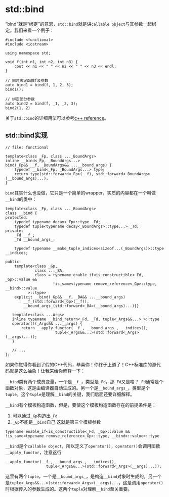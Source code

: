 # std::bind

“bind”就是“绑定”的意思，`std::bind`就是讲`callable object`与其参数一起绑定。我们来看一个例子：

```
#include <functional>
#include <iostream>

using namespace std;

void f(int n1, int n2, int n3) {
    cout << n1 << " " << n2 << " " << n3 << endl;
}

// 同时绑定函数f及参数
auto bind1 = bind(f, 1, 2, 3);
bind1();

// 绑定部分参数
auto bind2 = bind(f, _1, _2, 3);
bind2(1, 2)

```

关于`std::bind`的详细用法可以参考[c++ reference](en.cppreference.com/w/cpp/utility/functional/bind)。

## std::bind实现

```
// file: functional

template<class _Fp, class ..._BoundArgs>
inline __bind<_Fp, _BoundArgs...>
bind(_Fp&& __f, _BoundArgs&& ...__bound_args) {
    typedef __bind<_Fp, _BoundArgs...> type;
    return type(std::forward<_Fp>(__f), std::forward<_BoundArgs>(__bound_args)...);
}
```

`bind`其实什么也没做，它只是一个简单的wrapper，实质的内容都在一个叫做`__bind`的类中：

```
template<class _Fp, class ..._BoundArgs>
class __bind {
protected:
    typedef typename decay<_Fp>::type _Fd;
    typedef tuple<typename decay<_BoundArgs>::type...> _Td;
private:
    _Fd __f_;
    _Td __bound_args_;
    
    typedef typename __make_tuple_indices<sizeof...(_BoundArgs)>::type __indices;
    
public:
    template<class _Gp,
             class ..._BA,
             class = typename enable_if<is_constructible<_Fd, _Gp>::value &&
                     !is_same<typename remove_reference<_Gp>::type, __bind>::value
          >::type>
    explicit __bind(_Gp&& __f, _BA&& ...__bound_args)
      : __f_(std::forward<_Gp>(__f)),
        __bound_args_(std::forward<_BA>(__bound_args)...){}
    
   template<class ...Args>
   inline typename __bind_return<_Fd, _Td, tuple<_Args&&...> >::type
   operator()(_Args&& ...__args) {
       return __apply_functor(__f_, __bound_args_, __indices(),
                      tuple<_Args&&...>(std::forward<_Args>(__args)...));
   }
   
   // ...
};
```

如果你觉得你看到了假的C++代码，恭喜你！你终于上道了！C++标准库的源代码就是这么抽象！让我来给你解释一下：

`__bind`类有两个成员变量，一个是`__f_`，类型是`_Fd`，那`_Fd`又是啥？`_Fd`通常是个函数对象，这是由编译器自动生成的。另一个是`__bound_args_`，类型是个`tuple`。这个`tuple`是理解`__bind`的关键，我们后面还要详细解释。

`__bind`有个模板构造函数，但是，要使这个模板构造函数存在的前提条件是：
1. 可以通过`_Gp`构造出`_Fd`
2. `_Gp`不能是`__bind`自己
这就是第三个模板参数
```
typename enable_if<is_constructible<_Fd, _Gp>::value && 
!is_same<typename remove_reference<_Gp>::type, __bind>::value>::type
```

`__bind`是个`callable object`，所以定义了`operator()`，`operator()`会调用函数`__apply_functor`，注意这行

```
__apply_functor(__f_, __bound_args_, __indices(),
                  tuple<_Args&&...>(std::forward<_Args>(__args)...));
```

这里有两个`tuple`，一个是`__bound_args_`，是构造`__bind`对象时生成的，另一个是`tuple<_Args&&...>(std::forward<_Args>(__args)...`，这是调用`operator()`时根据传入的参数生成的。这两个`tuple`对理解`__bind`至关重要。

